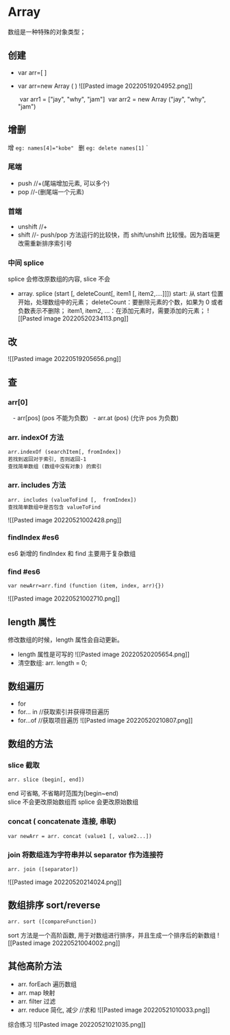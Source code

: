 # Array
数组是一种特殊的对象类型；
## 创建
- var arr=[ ]
- var arr=new Array ( )
![[Pasted image 20220519204952.png]]

	 var arr1 = ["jay", "why", "jam"]
	 var arr2 = new Array ("jay", "why", "jam")

## 增删
增  `eg: names[4]="kobe" `
删  `eg: delete names[1]` `
### 尾端
- push  //+(尾端增加元素, 可以多个)
- pop   //-(删尾端一个元素)
### 首端
- unshift //+
- shift    //-
push/pop 方法运行的比较快，而 shift/unshift 比较慢。因为首端更改需重新排序索引号
### 中间 splice
splice 会修改原数组的内容, slice 不会
- array. splice (start [, deleteCount[, item1 [, item2,....]]])
start: 从 start 位置开始，处理数组中的元素；
deleteCount：要删除元素的个数，如果为 0 或者负数表示不删除；
item1, item2, ...：在添加元素时，需要添加的元素；
![[Pasted image 20220520234113.png]]

## 改
![[Pasted image 20220519205656.png]]
## 查
### arr[0]
   -  arr[pos]  (pos 不能为负数)
   - arr.at (pos) (允许 pos 为负数)
### arr. indexOf 方法
	arr.indexOf (searchItem[, fromIndex])
	若找到返回对于索引, 否则返回-1
	查找简单数组 (数组中没有对象) 的索引
### arr. includes 方法
	arr. includes (valueToFind [,  fromIndex])
	查找简单数组中是否包含 valueToFind

![[Pasted image 20220521002428.png]]
 ### findIndex  #es6 
 es6 新增的 findIndex 和 find 主要用于复杂数组
 ### find #es6 
	var newArr=arr.find (function (item, index, arr){})

![[Pasted image 20220521002710.png]]
## length 属性
修改数组的时候，length 属性会自动更新。
- length 属性是可写的
![[Pasted image 20220520205654.png]]
- 清空数组: arr. length = 0;

## 数组遍历
- for
- for... in //获取索引并获得项目遍历
- for...of //获取项目遍历
![[Pasted image 20220520210807.png]]

## 数组的方法
### slice  截取
	arr. slice (begin[, end])    
end 可省略, 不省略时范围为[begin~end)  
slice 不会更改原始数组而 splice 会更改原始数组

### concat ( concatenate 连接, 串联)
	var newArr = arr. concat (value1 [, value2...])
### join  将数组连为字符串并以 separator 作为连接符
	arr. join ([separator])
	
![[Pasted image 20220520214024.png]]

## 数组排序 sort/reverse
	arr. sort ([compareFunction])
sort 方法是一个高阶函数, 用于对数组进行排序，并且生成一个排序后的新数组
![[Pasted image 20220521004002.png]]

## 其他高阶方法
- arr. forEach 遍历数组
- arr. map   映射
- arr. filter   过滤
- arr. reduce  简化, 减少   //求和
![[Pasted image 20220521010033.png]]

综合练习
![[Pasted image 20220521021035.png]]